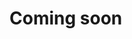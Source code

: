 # Coming soon

<!--
# 도커 환경에 데이터세이커 PostgreSQL 에이전트 설치하기

**데이터세이커 PostgreSQL 에이전트**를 도커 환경에 설치하는 방법을 설명합니다.

1. **데이터세이커**가 사용할 로컬 디렉터리 생성한다.

   ```shell
    mkdir -p /var/datasaker
    chmod 777 /var/datasaker/ 
   ```

2. 수집하고자 하는 PostgreSQL의 호스트, 포트 주소를 설정한다.

   ```shell
    export DSK_PG_URI=postgrseql://<user>:<password>@<host>:<port>/postgres?sslmode=[disable|require|verify-ca|verify-full]
   ```

   예를 들어, localhost 5432 포트에 서비스중인 PostgreSQL을 수집하기 위해서는 다음과 같이 설정합니다.

   ```shell
    export DSK_PG_URI=postgrseql://localhost:5432/postgres?sslmode=disable
   ```

3. 도커 명령어를 서버에 입력한다.

   ```shell
    docker run -d --name saker-postgres-agent\
     -v /var/datasaker/:/var/datasaker/\
     -e DSK_GLOBAL_APIKEY=${VAR_GLOBAL_APIKEY}\
     -e DSK_GLOBAL_GATEWAY_URL=${VAR_GLOBAL_GATEWAY_URL}\
     -e DSK_GLOBAL_AGENTMANAGER_URL=${VAR_GLOBAL_AGENTMANAGER_URL}\
     -e DATA_SOURCE_NAME=${DSK_PG_URI}\
     --network=host\
     --restart=always\
     nexus2.exem-oss.org/saas/dsk-postgres-agent
   ```
-->
